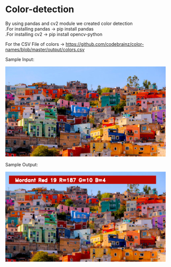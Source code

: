 # Color-detection

By using pandas and cv2 module we created color detection   
 .For installing pandas -> pip install pandas  
 .For installing cv2 -> pip install opencv-python
 
For the CSV File of colors -> https://github.com/codebrainz/color-names/blob/master/output/colors.csv

Sample Input:

![alt text](https://github.com/venky2207/Color-detection/blob/main/image.jpg?raw=true)

Sample Output: 

![alt text](https://github.com/venky2207/Color-detection/blob/main/ouput.png?raw=true)
